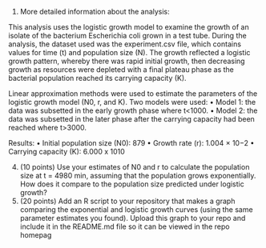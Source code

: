 1) More detailed information about the analysis:

This analysis uses the logistic growth model to examine the growth of an isolate of the bacterium Escherichia coli grown in a test tube. During the analysis, the dataset used was the experiment.csv file, which contains values for time (t) and population size (N). The growth reflected a logistic growth pattern, whereby there was rapid initial growth, then decreasing growth as resources were depleted with a final plateau phase as the bacterial population reached its carrying capacity (K). 

Linear approximation methods were used to estimate the parameters of the logistic growth model (N0, r, and K). 
Two models were used:
•	Model 1: the data was subsetted in the early growth phase where t<1000. 
•	Model 2: the data was subsetted in the later phase after the carrying capacity had been reached where t>3000. 

Results: 
•	Initial population size (N0): 879
•	Growth rate (r): 1.004 × 10−2
•	Carrying capacity (K): 6.000 x 1010

4) (10 points) Use your estimates of N0 and r to calculate the population
size at t = 4980 min, assuming that the population grows exponentially. How does it compare to the population size predicted under logistic growth?
5) (20 points) Add an R script to your repository that makes a graph
comparing the exponential and logistic growth curves (using the same parameter estimates you found). Upload this graph to your repo and include it in the README.md file so it can be viewed in the repo homepag
